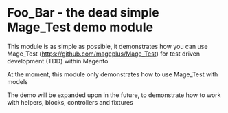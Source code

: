 # Foo_Bar - the dead simple Mage_Test demo module

This module is as simple as possible, it demonstrates how you can use Mage_Test (https://github.com/mageplus/Mage_Test) for test driven development (TDD) within Magento

At the moment, this module only demonstrates how to use Mage_Test with models

The demo will be expanded upon in the future, to demonstrate how to work with helpers, blocks, controllers and fixtures
